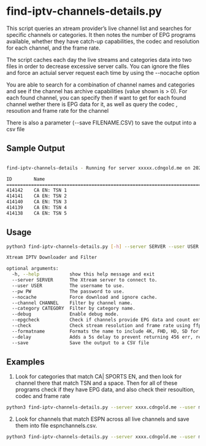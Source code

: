 # find-iptv-channels-details.py

This script queries an xtream provider’s live channel list and searches for specific channels or categories. It then notes the number of EPG programs available, whether they have catch-up capabilities, the codec and resolution for each channel, and the frame rate.

The script caches each day the live streams and categories data into two files in order to decrease excessive server calls.  You can ignore the files and force an actuial server request each time by using the --nocache option  

You are able to search for a combination of channel names and categories and see if the channel has archive capabilities (value shown is > 0). For each found channel, you can specify then if want to get for each found channel wether there is EPG data for it, as well as query the codec , resoution and frame rate for the channel

There is also a parameter (--save FILENAME.CSV) to save the output into a csv file  

## Sample Output

```bash

find-iptv-channels-details - Running for server xxxxx.cdngold.me on 2025-01-05 17:21

ID        Name                                                         Category                                Archive EPG  Codec   Resolution     Frame     
========================================================================================================================================================
414142    CA EN: TSN 1                                                 CA| SPORTS EN                           0       166  h264    1920x1080      30        
414141    CA EN: TSN 2                                                 CA| SPORTS EN                           0       139  h264    1920x1080      60        
414140    CA EN: TSN 3                                                 CA| SPORTS EN                           0       158  h264    960x540        60        
414139    CA EN: TSN 4                                                 CA| SPORTS EN                           0       169  h264    1280x720       30        
414138    CA EN: TSN 5                                                 CA| SPORTS EN                           0       166  h264    960x540        60        
```

## Usage

```bash
python3 find-iptv-channels-details.py [-h] --server SERVER --user USER --pw PW [--nocache] [--channel CHANNEL] [--category CATEGORY] [--debug] [--epgcheck] [--check] [--save SAVE]

Xtream IPTV Downloader and Filter

optional arguments:
  -h, --help           show this help message and exit
  --server SERVER      The Xtream server to connect to.
  --user USER          The username to use.
  --pw PW              The password to use.
  --nocache            Force download and ignore cache.
  --channel CHANNEL    Filter by channel name.
  --category CATEGORY  Filter by category name.
  --debug              Enable debug mode.
  --epgcheck           Check if channels provide EPG data and count entries.
  --check              Check stream resolution and frame rate using ffprobe.
  --formatname         Formats the name to include 4K, FHD, HD, SD for 3280, 1080, 720, <720 respectively.
  --delay              Adds a 5s delay to prevent returning 456 err, resulting in no stream being tested.
  --save               Save the output to a CSV file
```

## Examples

1. Look for categories that match CA| SPORTS EN, and then look for channel there that match TSN and a space.  Then for all of these programs check if they have EPG data, and also check their resoultion, codec and frame rate
```bash
python3 find-iptv-channels-details.py --server xxxx.cdngold.me --user myusername --pw  secret --category "CA| SPORTS EN" --channel "TSN "  --check  --epgcheck
```

2. Look for channels that match ESPN across all live channels and save them into file espnchannels.csv. 
```bash
python3 find-iptv-channels-details.py --server xxxx.cdngold.me --user myusername --pw  secret  --channel "ESPN" --save "espnchannels.csv"
```